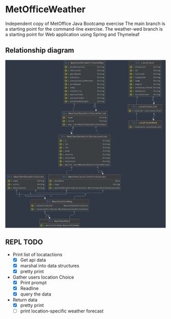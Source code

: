 # MetOfficeWeather
Independent copy of MetOffice Java Bootcamp exercise The main branch is a starting point for the command-line exercise. The weather-wed branch is a starting point for Web application using Spring and Thymeleaf

## Relationship diagram

![ERD for classes](image.png)

## REPL TODO

* Print list of locatactions
  * [x] Get api data
  * [x] marshal into data structures
  * [X] pretty print
* Gather users location Choice
  * [X] Print prompt
  * [X] Readline
  * [X] query the data
* Return data
  * [X] pretty print
  * [ ] print location-specific weather forecast
